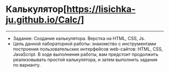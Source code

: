 # Калькулятор[https://lisichka-ju.github.io/Calc/]
___
-	Задание: Создание калькулятора. Верстка на HTML, CSS, Js.
-	Цель данной лабораторной работы: знакомство с инструментами построения пользовательских интерфейсов web-сайтов: HTML, CSS, JavaScript. В ходе выполнения работы, вам предстоит продолжить реализовывать простой калькулятора, и затем выполнить задания по варианту.
